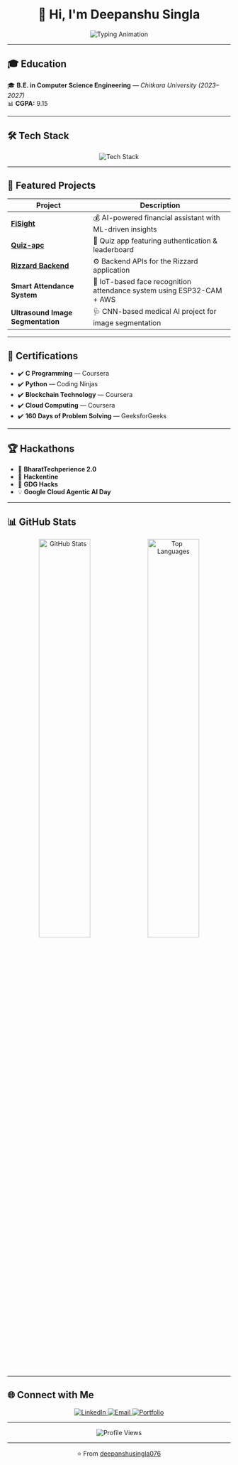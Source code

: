 <h1 align="center">👋 Hi, I'm Deepanshu Singla</h1>

<p align="center">
  <img src="https://readme-typing-svg.herokuapp.com?font=Fira+Code&size=28&pause=1000&color=36BCF7&center=true&vCenter=true&width=700&lines=MERN+Stack+%26+Next.js+Developer+⚡;Problem+Solver+🧠;Tech+Enthusiast+🔥;Open+Source+Contributor+🌐" alt="Typing Animation" />
</p>

---

## 🎓 Education

🎓 **B.E. in Computer Science Engineering** — *Chitkara University (2023–2027)*  
📊 **CGPA:** 9.15

---

## 🛠️ Tech Stack

<p align="center">
  <img src="https://skillicons.dev/icons?i=java,python,cpp,c,js,ts,spring,react,nextjs,fastapi,git,github,docker,aws,mysql,postgres" alt="Tech Stack" />
</p>

---

## 🚀 Featured Projects

| Project | Description |
|----------|--------------|
| [**FiSight**](https://github.com/deepanshusingla076/FiSight) | 💰 AI-powered financial assistant with ML-driven insights |
| [**Quiz-apc**](https://github.com/deepanshusingla076/Quiz-apc) | 🧠 Quiz app featuring authentication & leaderboard |
| [**Rizzard Backend**](https://github.com/deepanshusingla076/rizzard_backend) | ⚙️ Backend APIs for the Rizzard application |
| **Smart Attendance System** | 📸 IoT-based face recognition attendance system using ESP32-CAM + AWS |
| **Ultrasound Image Segmentation** | 🩺 CNN-based medical AI project for image segmentation |

---

## 🏅 Certifications

- ✔️ **C Programming** — Coursera  
- ✔️ **Python** — Coding Ninjas  
- ✔️ **Blockchain Technology** — Coursera  
- ✔️ **Cloud Computing** — Coursera  
- ✔️ **160 Days of Problem Solving** — GeeksforGeeks  

---

## 🏆 Hackathons

- 🥇 **BharatTechperience 2.0**  
- 🥈 **Hackentine**  
- 🥉 **GDG Hacks**  
- 💡 **Google Cloud Agentic AI Day**

---

## 📊 GitHub Stats

<p align="center">
  <img width="48%" src="https://github-readme-stats.vercel.app/api?username=deepanshusingla076&show_icons=true&theme=tokyonight" alt="GitHub Stats" />
  <img width="48%" src="https://github-readme-stats.vercel.app/api/top-langs/?username=deepanshusingla076&layout=compact&theme=tokyonight" alt="Top Languages" />
</p>

---

## 🌐 Connect with Me

<p align="center">
  <a href="https://www.linkedin.com/in/deepanshu-singla-519057335">
    <img src="https://img.shields.io/badge/LinkedIn-Deepanshu%20Singla-0A66C2?style=for-the-badge&logo=linkedin&logoColor=white" alt="LinkedIn" />
  </a>
  <a href="mailto:deepanshusingla0076@gmail.com">
    <img src="https://img.shields.io/badge/Email-deepanshusingla0076%40gmail.com-EA4335?style=for-the-badge&logo=gmail&logoColor=white" alt="Email" />
  </a>
  <a href="#">
    <img src="https://img.shields.io/badge/Portfolio-Coming%20Soon-FF7139?style=for-the-badge&logo=firefox&logoColor=white" alt="Portfolio" />
  </a>
</p>

---

<p align="center">
  <img src="https://komarev.com/ghpvc/?username=deepanshusingla076&label=Profile%20Views&color=blueviolet&style=for-the-badge" alt="Profile Views" />
</p>

---

<p align="center">
  ⭐ From <a href="https://github.com/deepanshusingla076">deepanshusingla076</a>
</p>

